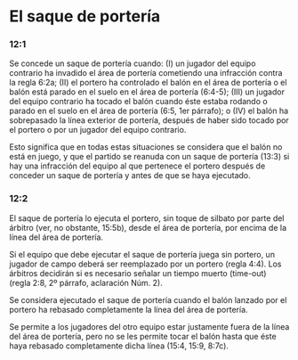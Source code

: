 # El saque de portería

### 12:1
Se concede un saque de portería cuando: (I) un jugador del
equipo contrario ha invadido el área de portería cometiendo
una infracción contra la regla 6:2a; (II) el portero ha
controlado el balón en el área de portería o el balón está
parado en el suelo en el área de portería (6:4-5); (III) un
jugador del equipo contrario ha tocado el balón cuando éste
estaba rodando o parado en el suelo en el área de portería
(6:5, 1er párrafo); o (IV) el balón ha sobrepasado la línea
exterior de portería, después de haber sido tocado por el
portero o por un jugador del equipo contrario.

Esto significa que en todas estas situaciones se considera
que el balón no está en juego, y que el partido se reanuda
con un saque de portería (13:3) si hay una infracción del
equipo al que pertenece el portero después de conceder un
saque de portería y antes de que se haya ejecutado.

### 12:2
El saque de portería lo ejecuta el portero, sin toque de silbato
por parte del árbitro (ver, no obstante, 15:5b), desde el área
de portería, por encima de la línea del área de portería.

Si el equipo que debe ejecutar el saque de portería juega sin
portero, un jugador de campo deberá ser reemplazado por
un portero (regla 4:4). Los árbitros decidirán si es necesario
señalar un tiempo muerto (time-out) (regla 2:8, 2º párrafo,
aclaración Núm. 2).

Se considera ejecutado el saque de portería cuando el balón
lanzado por el portero ha rebasado completamente la línea
del área de portería.

Se permite a los jugadores del otro equipo estar justamente
fuera de la línea del área de portería, pero no se les permite
tocar el balón hasta que éste haya rebasado completamente
dicha línea (15:4, 15:9, 8:7c).
